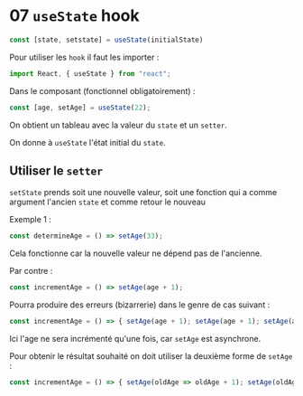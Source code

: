 # 07 `useState` hook

```js
const [state, setstate] = useState(initialState)
```

Pour utiliser les `hook` il faut les importer :

```jsx
import React, { useState } from "react";
```

Dans le composant (fonctionnel obligatoirement) :

```jsx
const [age, setAge] = useState(22);
```

On obtient un tableau avec la valeur du `state` et un `setter`.

On donne à `useState` l'état initial du `state`.

## Utiliser le `setter`

`setState` prends soit une nouvelle valeur, soit une fonction qui a comme argument l'ancien `state` et comme retour le nouveau

Exemple 1 :

```jsx
const determineAge = () => setAge(33);
```

Cela fonctionne car la nouvelle valeur ne dépend pas de l'ancienne.

Par contre :

```jsx
const incrementAge = () => setAge(age + 1);
```

Pourra produire des erreurs (bizarrerie) dans le genre de cas suivant :

```jsx
const incrementAge = () => { setAge(age + 1); setAge(age + 1); setAge(age + 1); };
```

Ici l'age ne sera incrémenté qu'une fois, car `setAge` est asynchrone.

Pour obtenir le résultat souhaité on doit utiliser la deuxième forme de `setAge` :

```jsx
const incrementAge = () => { setAge(oldAge => oldAge + 1); setAge(oldAge => oldAge + 1); setAge(oldAge => oldAge + 1); };
```

